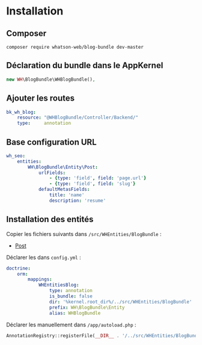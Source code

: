 # Installation
## Composer
`composer require whatson-web/blog-bundle dev-master`

## Déclaration du bundle dans le AppKernel

```php
new WH\BlogBundle\WHBlogBundle(),
```
## Ajouter les routes
```yaml
bk_wh_blog:
    resource: "@WHBlogBundle/Controller/Backend/"
    type:     annotation
```

## Base configuration URL
```yaml
wh_seo:
    entities:
        WH\BlogBundle\Entity\Post:
            urlFields:
                - {type: 'field', field: 'page.url'}
                - {type: 'field', field: 'slug'}
            defaultMetasFields:
                title: 'name'
                description: 'resume'
```

## Installation des entités
Copier les fichiers suivants dans `/src/WHEntities/BlogBundle` :

- [Post](https://github.com/whatson-web/BlogBundle/tree/master/docs/installation/WHEntities/Post.php)

Déclarer les dans `config.yml` :

```yaml
doctrine:
    orm:
        mappings:
            WHEntitiesBlog:
                type: annotation
                is_bundle: false
                dir: '%kernel.root_dir%/../src/WHEntities/BlogBundle'
                prefix: WH\BlogBundle\Entity
                alias: WHBlogBundle
```

Déclarer les manuellement dans `/app/autoload.php` :

```php
AnnotationRegistry::registerFile(__DIR__ . '/../src/WHEntities/BlogBundle/Post.php');
```

